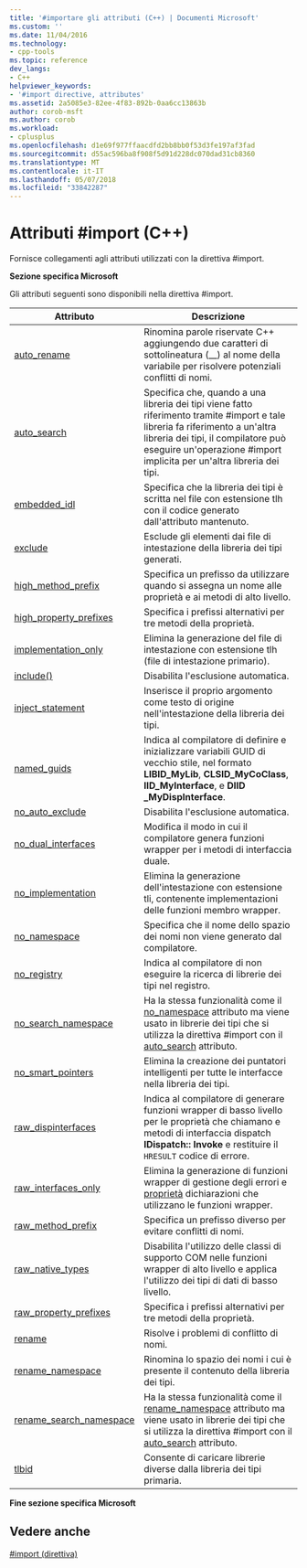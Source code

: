 ```yaml
---
title: '#importare gli attributi (C++) | Documenti Microsoft'
ms.custom: ''
ms.date: 11/04/2016
ms.technology:
- cpp-tools
ms.topic: reference
dev_langs:
- C++
helpviewer_keywords:
- '#import directive, attributes'
ms.assetid: 2a5085e3-82ee-4f83-892b-0aa6cc13863b
author: corob-msft
ms.author: corob
ms.workload:
- cplusplus
ms.openlocfilehash: d1e69f977ffaacdfd2bb8bb0f53d3fe197af3fad
ms.sourcegitcommit: d55ac596ba8f908f5d91d228dc070dad31cb8360
ms.translationtype: MT
ms.contentlocale: it-IT
ms.lasthandoff: 05/07/2018
ms.locfileid: "33842287"
---
```

# <a name="import-attributes-c"></a>Attributi #import (C++)
Fornisce collegamenti agli attributi utilizzati con la direttiva #import.  
  
 **Sezione specifica Microsoft**  
  
 Gli attributi seguenti sono disponibili nella direttiva #import.  
  
|Attributo|Descrizione|  
|---------------|-----------------|  
|[auto_rename](../preprocessor/auto-rename.md)|Rinomina parole riservate C++ aggiungendo due caratteri di sottolineatura (__) al nome della variabile per risolvere potenziali conflitti di nomi.|  
|[auto_search](../preprocessor/auto-search.md)|Specifica che, quando a una libreria dei tipi viene fatto riferimento tramite #import e tale libreria fa riferimento a un'altra libreria dei tipi, il compilatore può eseguire un'operazione #import implicita per un'altra libreria dei tipi.|  
|[embedded_idl](../preprocessor/embedded-idl.md)|Specifica che la libreria dei tipi è scritta nel file con estensione tlh con il codice generato dall'attributo mantenuto.|  
|[exclude](../preprocessor/exclude-hash-import.md)|Esclude gli elementi dai file di intestazione della libreria dei tipi generati.|  
|[high_method_prefix](../preprocessor/high-method-prefix.md)|Specifica un prefisso da utilizzare quando si assegna un nome alle proprietà e ai metodi di alto livello.|  
|[high_property_prefixes](../preprocessor/high-property-prefixes.md)|Specifica i prefissi alternativi per tre metodi della proprietà.|  
|[implementation_only](../preprocessor/implementation-only.md)|Elimina la generazione del file di intestazione con estensione tlh (file di intestazione primario).|  
|[include()](../preprocessor/include-parens.md)|Disabilita l'esclusione automatica.|  
|[inject_statement](../preprocessor/inject-statement.md)|Inserisce il proprio argomento come testo di origine nell'intestazione della libreria dei tipi.|  
|[named_guids](../preprocessor/named-guids.md)|Indica al compilatore di definire e inizializzare variabili GUID di vecchio stile, nel formato **LIBID_MyLib**, **CLSID_MyCoClass**, **IID_MyInterface**, e **DIID _MyDispInterface**.|  
|[no_auto_exclude](../preprocessor/no-auto-exclude.md)|Disabilita l'esclusione automatica.|  
|[no_dual_interfaces](../preprocessor/no-dual-interfaces.md)|Modifica il modo in cui il compilatore genera funzioni wrapper per i metodi di interfaccia duale.|  
|[no_implementation](../preprocessor/no-implementation.md)|Elimina la generazione dell'intestazione con estensione tli, contenente implementazioni delle funzioni membro wrapper.|  
|[no_namespace](../preprocessor/no-namespace.md)|Specifica che il nome dello spazio dei nomi non viene generato dal compilatore.|  
|[no_registry](../preprocessor/no-registry.md)|Indica al compilatore di non eseguire la ricerca di librerie dei tipi nel registro.|  
|[no_search_namespace](../preprocessor/no-search-namespace.md)|Ha la stessa funzionalità come il [no_namespace](../preprocessor/no-namespace.md) attributo ma viene usato in librerie dei tipi che si utilizza la direttiva #import con il [auto_search](../preprocessor/auto-search.md) attributo.|  
|[no_smart_pointers](../preprocessor/no-smart-pointers.md)|Elimina la creazione dei puntatori intelligenti per tutte le interfacce nella libreria dei tipi.|  
|[raw_dispinterfaces](../preprocessor/raw-dispinterfaces.md)|Indica al compilatore di generare funzioni wrapper di basso livello per le proprietà che chiamano e metodi di interfaccia dispatch **IDispatch:: Invoke** e restituire il `HRESULT` codice di errore.|  
|[raw_interfaces_only](../preprocessor/raw-interfaces-only.md)|Elimina la generazione di funzioni wrapper di gestione degli errori e [proprietà](../cpp/property-cpp.md) dichiarazioni che utilizzano le funzioni wrapper.|  
|[raw_method_prefix](../preprocessor/raw-method-prefix.md)|Specifica un prefisso diverso per evitare conflitti di nomi.|  
|[raw_native_types](../preprocessor/raw-native-types.md)|Disabilita l'utilizzo delle classi di supporto COM nelle funzioni wrapper di alto livello e applica l'utilizzo dei tipi di dati di basso livello.|  
|[raw_property_prefixes](../preprocessor/raw-property-prefixes.md)|Specifica i prefissi alternativi per tre metodi della proprietà.|  
|[rename](../preprocessor/rename-hash-import.md)|Risolve i problemi di conflitto di nomi.|  
|[rename_namespace](../preprocessor/rename-namespace.md)|Rinomina lo spazio dei nomi i cui è presente il contenuto della libreria dei tipi.|  
|[rename_search_namespace](../preprocessor/rename-search-namespace.md)|Ha la stessa funzionalità come il [rename_namespace](../preprocessor/rename-namespace.md) attributo ma viene usato in librerie dei tipi che si utilizza la direttiva #import con il [auto_search](../preprocessor/auto-search.md) attributo.|  
|[tlbid](../preprocessor/tlbid.md)|Consente di caricare librerie diverse dalla libreria dei tipi primaria.|  
  
 **Fine sezione specifica Microsoft**  
  
## <a name="see-also"></a>Vedere anche  
 [#import (direttiva)](../preprocessor/hash-import-directive-cpp.md)